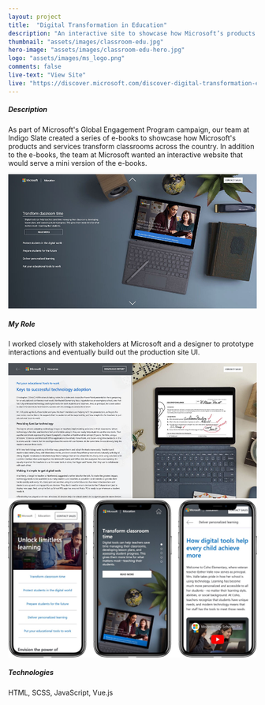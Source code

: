 ```yaml
---
layout: project
title:  "Digital Transformation in Education"
description: "An interactive site to showcase how Microsoft’s products and services transform today’s classrooms."
thumbnail: "assets/images/classroom-edu.jpg"
hero-image: "assets/images/classroom-edu-hero.jpg"
logo: "assets/images/ms_logo.png"
comments: false
live-text: "View Site"
live: "https://discover.microsoft.com/discover-digital-transformation-edu/"
---
```


##### Description
As part of Microsoft's Global Engagement Program campaign, our team at Indigo Slate created a series of e-books to showcase how Microsoft's products and services transform classrooms across the country. In addition to the e-books, the team at Microsoft wanted an interactive website that would serve a mini version of the e-books. 

![Digital Transformation in Education](assets/../../assets/images/gep-edu-1.jpg "Digital Transformation in Education")

##### My Role
I worked closely with stakeholders at Microsoft and a designer to prototype interactions and eventually build out the production site UI.

![Digital Transformation in Education](assets/../../assets/images/gep-edu-2.jpg "Digital Transformation in Education")
![Digital Transformation in Education](assets/../../assets/images/gep-edu-3.jpg "Digital Transformation in Education")

##### Technologies
HTML, SCSS, JavaScript, Vue.js